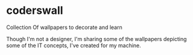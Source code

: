 # coderswall
Collection Of wallpapers to decorate and learn

Though I'm not a designer, I'm sharing some of the wallpapers depicting some of the IT concepts, I've created for my machine.
